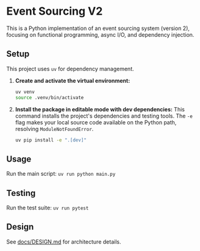 # Event Sourcing V2

This is a Python implementation of an event sourcing system (version 2), focusing on functional programming, async I/O, and dependency injection.

## Setup

This project uses `uv` for dependency management.

1.  **Create and activate the virtual environment:**
    ```bash
    uv venv
    source .venv/bin/activate
    ```

2.  **Install the package in editable mode with dev dependencies:**
    This command installs the project's dependencies and testing tools. The `-e` flag makes your local source code available on the Python path, resolving `ModuleNotFoundError`.
    ```bash
    uv pip install -e ".[dev]"
    ```

## Usage

Run the main script: `uv run python main.py`

## Testing

Run the test suite: `uv run pytest`

## Design

See [docs/DESIGN.md](docs/DESIGN.md) for architecture details.
